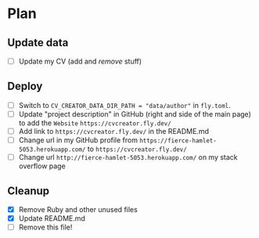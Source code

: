 # Plan

## Update data

- [ ] Update my CV (add and _remove_ stuff)

## Deploy

- [ ] Switch to `CV_CREATOR_DATA_DIR_PATH = "data/author"` in `fly.toml`.
- [ ] Update "project description" in GitHub (right and side of the main page) to add the `Website` `https://cvcreator.fly.dev/`
- [ ] Add link to `https://cvcreator.fly.dev/` in the README.md
- [ ] Change url in my GitHub profile from `https://fierce-hamlet-5053.herokuapp.com/` to `https://cvcreator.fly.dev/`
- [ ] Change url `http://fierce-hamlet-5053.herokuapp.com/` on my stack overflow page

## Cleanup

- [x] Remove Ruby and other unused files
- [x] Update README.md 
- [ ] Remove this file!
